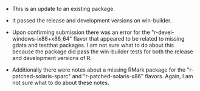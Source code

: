 * This is an update to an existing package.

* It passed the release and development versions on win-builder.

* Upon confirming submission there was an error for the "r-devel-windows-ix86+x86_64" flavor that appeared to be related to missing gdata and testthat packages.  I am not sure what to do about this because the package did pass the win-builder tests for both the release and development versions of R.

* Additionally there were notes about a missing RMark package for the "r-patched-solaris-sparc" and "r-patched-solaris-x86" flavors.  Again, I am not sure what to do about these notes.
